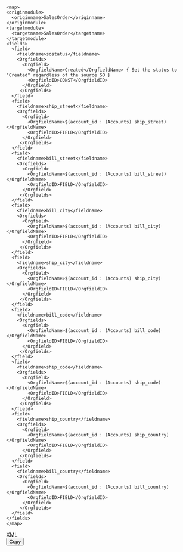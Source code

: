 <div class="code-toolbar">
<pre class=" language-xml" tabindex="0">
<code class="language-xml hljs">
&lt;map&gt;
&lt;originmodule&gt;
  &lt;originname&gt;SalesOrder&lt;/originname&gt;
&lt;/originmodule&gt;
&lt;targetmodule&gt;
  &lt;targetname&gt;SalesOrder&lt;/targetname&gt;
&lt;/targetmodule&gt;
&lt;fields&gt;
  &lt;field&gt;
    &lt;fieldname&gt;sostatus&lt;/fieldname&gt;
    &lt;Orgfields&gt;
      &lt;Orgfield&gt;
        &lt;OrgfieldName&gt;Created&lt;/OrgfieldName&gt; { Set the status to "Created" regardless of the source SO }
        &lt;OrgfieldID&gt;CONST&lt;/OrgfieldID&gt;
      &lt;/Orgfield&gt;
     &lt;/Orgfields&gt;
  &lt;/field&gt;
  &lt;field&gt;
    &lt;fieldname&gt;ship_street&lt;/fieldname&gt;
    &lt;Orgfields&gt;
      &lt;Orgfield&gt;
        &lt;OrgfieldName&gt;$(account_id : (Accounts) ship_street)&lt;/OrgfieldName&gt;
        &lt;OrgfieldID&gt;FIELD&lt;/OrgfieldID&gt;
      &lt;/Orgfield&gt;
     &lt;/Orgfields&gt;
  &lt;/field&gt;
  &lt;field&gt;
    &lt;fieldname&gt;bill_street&lt;/fieldname&gt;
    &lt;Orgfields&gt;
      &lt;Orgfield&gt;
        &lt;OrgfieldName&gt;$(account_id : (Accounts) bill_street)&lt;/OrgfieldName&gt;
        &lt;OrgfieldID&gt;FIELD&lt;/OrgfieldID&gt;
      &lt;/Orgfield&gt;
     &lt;/Orgfields&gt;
  &lt;/field&gt;
  &lt;field&gt;
    &lt;fieldname&gt;bill_city&lt;/fieldname&gt;
    &lt;Orgfields&gt;
      &lt;Orgfield&gt;
        &lt;OrgfieldName&gt;$(account_id : (Accounts) bill_city)&lt;/OrgfieldName&gt;
        &lt;OrgfieldID&gt;FIELD&lt;/OrgfieldID&gt;
      &lt;/Orgfield&gt;
     &lt;/Orgfields&gt;
  &lt;/field&gt;
  &lt;field&gt;
    &lt;fieldname&gt;ship_city&lt;/fieldname&gt;
    &lt;Orgfields&gt;
      &lt;Orgfield&gt;
        &lt;OrgfieldName&gt;$(account_id : (Accounts) ship_city)&lt;/OrgfieldName&gt;
        &lt;OrgfieldID&gt;FIELD&lt;/OrgfieldID&gt;
      &lt;/Orgfield&gt;
     &lt;/Orgfields&gt;
  &lt;/field&gt;
  &lt;field&gt;
    &lt;fieldname&gt;bill_code&lt;/fieldname&gt;
    &lt;Orgfields&gt;
      &lt;Orgfield&gt;
        &lt;OrgfieldName&gt;$(account_id : (Accounts) bill_code)&lt;/OrgfieldName&gt;
        &lt;OrgfieldID&gt;FIELD&lt;/OrgfieldID&gt;
      &lt;/Orgfield&gt;
     &lt;/Orgfields&gt;
  &lt;/field&gt;
  &lt;field&gt;
    &lt;fieldname&gt;ship_code&lt;/fieldname&gt;
    &lt;Orgfields&gt;
      &lt;Orgfield&gt;
        &lt;OrgfieldName&gt;$(account_id : (Accounts) ship_code)&lt;/OrgfieldName&gt;
        &lt;OrgfieldID&gt;FIELD&lt;/OrgfieldID&gt;
      &lt;/Orgfield&gt;
     &lt;/Orgfields&gt;
  &lt;/field&gt;
  &lt;field&gt;
    &lt;fieldname&gt;ship_country&lt;/fieldname&gt;
    &lt;Orgfields&gt;
      &lt;Orgfield&gt;
        &lt;OrgfieldName&gt;$(account_id : (Accounts) ship_country)&lt;/OrgfieldName&gt;
        &lt;OrgfieldID&gt;FIELD&lt;/OrgfieldID&gt;
      &lt;/Orgfield&gt;
     &lt;/Orgfields&gt;
  &lt;/field&gt;
  &lt;field&gt;
    &lt;fieldname&gt;bill_country&lt;/fieldname&gt;
    &lt;Orgfields&gt;
      &lt;Orgfield&gt;
        &lt;OrgfieldName&gt;$(account_id : (Accounts) bill_country)&lt;/OrgfieldName&gt;
        &lt;OrgfieldID&gt;FIELD&lt;/OrgfieldID&gt;
      &lt;/Orgfield&gt;
     &lt;/Orgfields&gt;
  &lt;/field&gt;
&lt;/fields&gt;
&lt;/map&gt;
</code></pre>
<div class="toolbar">
	<div class="toolbar-item"><span>XML</span></div>
	<div class="toolbar-item"><button>Copy</button></div>
</div>
</div>